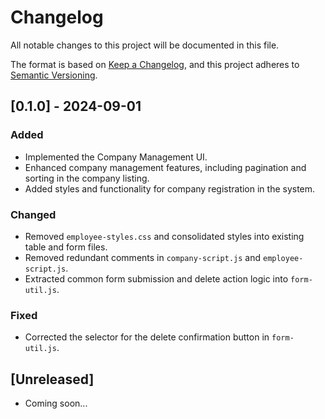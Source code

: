 # Changelog

All notable changes to this project will be documented in this file.

The format is based on [Keep a Changelog](https://keepachangelog.com/en/1.0.0/),
and this project adheres to [Semantic Versioning](https://semver.org/spec/v2.0.0.html).

## [0.1.0] - 2024-09-01

### Added

* Implemented the Company Management UI.
* Enhanced company management features, including pagination and sorting in the company listing.
* Added styles and functionality for company registration in the system.

### Changed

* Removed `employee-styles.css` and consolidated styles into existing table and form files.
* Removed redundant comments in `company-script.js` and `employee-script.js`.
* Extracted common form submission and delete action logic into `form-util.js`.

### Fixed

* Corrected the selector for the delete confirmation button in `form-util.js`.

## [Unreleased]

* Coming soon...